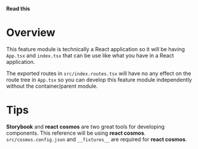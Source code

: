 **Read this**

# Overview

This feature module is technically a React application so it will be having `App.tsx` and `index.tsx` that can be use like what you have in a React application.

The exported routes in `src/index.routes.tsx` will have no any effect on the route tree in `App.tsx` so you can develop this feature module independently without the container/parent module.

# Tips
**Storybook** and **react cosmos** are two great tools for developing components. This reference will be using **react cosmos**.\
`src/cosmos.config.json` and `__fixtures__` are required for **react cosmos**.
